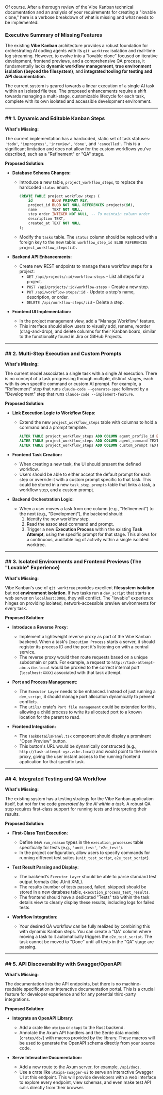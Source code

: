 Of course. After a thorough review of the Vibe Kanban technical documentation and an analysis of your requirements for creating a "lovable clone," here is a verbose breakdown of what is missing and what needs to be implemented.

### **Executive Summary of Missing Features**

The existing **Vibe Kanban** architecture provides a robust foundation for orchestrating AI coding agents with its `git worktree` isolation and real-time log streaming. However, to evolve into a "lovable clone" focused on iterative development, frontend previews, and a comprehensive QA process, it fundamentally lacks **dynamic workflow management**, **true environment isolation (beyond the filesystem)**, and **integrated tooling for testing and API documentation**.

The current system is geared towards a linear execution of a single AI task within an isolated file tree. The proposed enhancements require a shift towards managing a multi-stage, customizable lifecycle for each task, complete with its own isolated and accessible development environment.

-----

### \#\# 1. Dynamic and Editable Kanban Steps

**What's Missing:**

The current implementation has a hardcoded, static set of task statuses: `'todo'`, `'inprogress'`, `'inreview'`, `'done'`, and `'cancelled'`. This is a significant limitation and does not allow for the custom workflows you've described, such as a "Refinement" or "QA" stage.

**Proposed Solution:**

  * **Database Schema Changes:**

      * Introduce a new table, `project_workflow_steps`, to replace the hardcoded `status` enum.
        ```sql
        CREATE TABLE project_workflow_steps (
            id         BLOB PRIMARY KEY,
            project_id BLOB NOT NULL REFERENCES projects(id),
            name       TEXT NOT NULL,
            step_order INTEGER NOT NULL, -- To maintain column order
            description TEXT,
            created_at TEXT NOT NULL
        );
        ```
      * Modify the `tasks` table. The `status` column should be replaced with a foreign key to the new table: `workflow_step_id BLOB REFERENCES project_workflow_steps(id)`.

  * **Backend API Enhancements:**

      * Create new REST endpoints to manage these workflow steps for a project:
          * `GET /api/projects/:id/workflow-steps` - List all steps for a project.
          * `POST /api/projects/:id/workflow-steps` - Create a new step.
          * `PUT /api/workflow-steps/:id` - Update a step's name, description, or order.
          * `DELETE /api/workflow-steps/:id` - Delete a step.

  * **Frontend UI Implementation:**

      * In the project management view, add a "Manage Workflow" feature.
      * This interface should allow users to visually add, rename, reorder (drag-and-drop), and delete columns for their Kanban board, similar to the functionality found in Jira or GitHub Projects.

-----

### \#\# 2. Multi-Step Execution and Custom Prompts

**What's Missing:**

The current model associates a single task with a single AI execution. There is no concept of a task progressing through multiple, distinct stages, each with its own specific command or custom AI prompt. For example, a "Refinement" step that runs `claude-code --generate-spec` followed by a "Development" step that runs `claude-code --implement-feature`.

**Proposed Solution:**

  * **Link Execution Logic to Workflow Steps:**

      * Extend the new `project_workflow_steps` table with columns to hold a command and a prompt template.
        ```sql
        ALTER TABLE project_workflow_steps ADD COLUMN agent_profile_id BLOB; -- Foreign key to a profile
        ALTER TABLE project_workflow_steps ADD COLUMN agent_command TEXT;    -- e.g., 'claude-code'
        ALTER TABLE project_workflow_steps ADD COLUMN custom_prompt TEXT;    -- A template for this step
        ```

  * **Frontend Task Creation:**

      * When creating a new task, the UI should present the defined workflow.
      * Users should be able to either accept the default prompt for each step or override it with a custom prompt specific to that task. This could be stored in a new `task_step_prompts` table that links a task, a workflow step, and a custom prompt.

  * **Backend Orchestration Logic:**

      * When a user moves a task from one column (e.g., "Refinement") to the next (e.g., "Development"), the backend should:
        1.  Identify the new workflow step.
        2.  Read the associated command and prompt.
        3.  Trigger a new **Execution Process** within the existing **Task Attempt**, using the specific prompt for that stage. This allows for a continuous, auditable log of activity within a single isolated worktree.

-----

### \#\# 3. Isolated Environments and Frontend Previews (The "Lovable" Experience)

**What's Missing:**

Vibe Kanban's use of `git worktree` provides excellent **filesystem isolation** but not **environment isolation**. If two tasks run a `dev_script` that starts a web server on `localhost:3000`, they will conflict. The "lovable" experience hinges on providing isolated, network-accessible preview environments for every task.

**Proposed Solution:**

  * **Introduce a Reverse Proxy:**

      * Implement a lightweight reverse proxy as part of the Vibe Kanban backend. When a task's `Execution Process` starts a server, it should register its process ID and the port it's listening on with a central service.
      * The reverse proxy would then route requests based on a unique subdomain or path. For example, a request to `http://task-attempt-abc.vibe.local` would be proxied to the correct internal port (`localhost:XXXX`) associated with that task attempt.

  * **Port and Process Management:**

      * The `Executor Layer` needs to be enhanced. Instead of just running a `dev_script`, it should manage port allocation dynamically to prevent conflicts.
      * The `utils/` crate's `Port file management` could be extended for this, allowing a child process to write its allocated port to a known location for the parent to read.

  * **Frontend Integration:**

      * The `TaskDetailsPanel.tsx` component should display a prominent "Open Preview" button.
      * This button's URL would be dynamically constructed (e.g., `http://task-attempt-xyz.vibe.local`) and would point to the reverse proxy, giving the user instant access to the running frontend application for that specific task.

-----

### \#\# 4. Integrated Testing and QA Workflow

**What's Missing:**

The existing system has a testing strategy for the Vibe Kanban application itself, but not for the code *generated by the AI within a task*. A robust QA step requires first-class support for running tests and interpreting their results.

**Proposed Solution:**

  * **First-Class Test Execution:**

      * Define new `run_reason` types in the `execution_processes` table specifically for tests (e.g., `'unit_test'`, `'e2e_test'`).
      * In the project configuration, allow users to specify commands for running different test suites (`unit_test_script`, `e2e_test_script`).

  * **Test Result Parsing and Display:**

      * The backend's `Executor Layer` should be able to parse standard test output formats (like JUnit XML).
      * The results (number of tests passed, failed, skipped) should be stored in a new database table, `execution_process_test_results`.
      * The frontend should have a dedicated "Tests" tab within the task details view to clearly display these results, including logs for failed tests.

  * **Workflow Integration:**

      * Your desired QA workflow can be fully realized by combining this with dynamic Kanban steps. You can create a "QA" column where moving a task to it automatically triggers the `e2e_test_script`. The task cannot be moved to "Done" until all tests in the "QA" stage are passing.

-----

### \#\# 5. API Discoverability with Swagger/OpenAPI

**What's Missing:**

The documentation lists the API endpoints, but there is no machine-readable specification or interactive documentation portal. This is a crucial feature for developer experience and for any potential third-party integrations.

**Proposed Solution:**

  * **Integrate an OpenAPI Library:**

      * Add a crate like `utoipa` or `okapi` to the Rust backend.
      * Annotate the Axum API handlers and the Serde data models (`crates/db/`) with macros provided by the library. These macros will be used to generate the OpenAPI schema directly from your source code.

  * **Serve Interactive Documentation:**

      * Add a new route to the Axum server, for example, `/api/docs`.
      * Use a crate like `utoipa-swagger-ui` to serve an interactive Swagger UI at this endpoint. This will provide developers with a web interface to explore every endpoint, view schemas, and even make test API calls directly from their browser.
